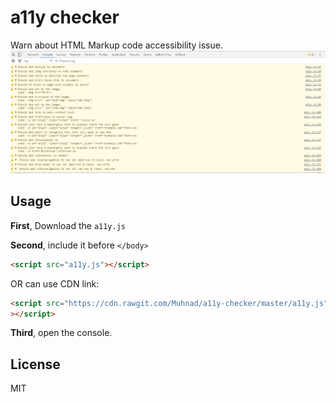 # a11y checker

Warn about HTML Markup code accessibility issue.
![a11y](a11y.png?raw=true "a11y")


## Usage

**First**, Download the `a11y.js`

**Second**, include it before `</body>`

```html
<script src="a11y.js"></script>
```

OR can use CDN link:

```html
<script src="https://cdn.rawgit.com/Muhnad/a11y-checker/master/a11y.js"
></script>
```

**Third**, open the console.



## License

MIT